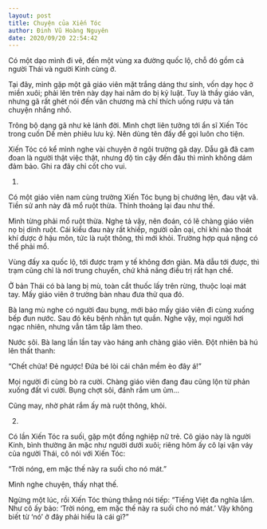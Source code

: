 ```yaml
---
layout: post
title: Chuyện của Xiến Tóc
author: Đinh Vũ Hoàng Nguyên
date: 2020/09/20 22:54:42
---
```


Có một dạo mình đi vẽ, đến một vùng xa đường quốc lộ, chỗ đó gồm cả người Thái và người Kinh cùng ở.

Tại đây, mình gặp một gã giáo viên mặt trắng dáng thư sinh, vốn dạy học ở miền xuôi; phải lên trên này dạy hai năm do bị kỷ luật. Tuy là thầy giáo văn, nhưng gã rất ghét nói đến văn chương mà chỉ thích uống rượu và tán chuyện nhắng nhố.

Trông bộ dạng gã như kẻ lánh đời. Mình chợt liên tưởng tới ẩn sĩ Xiến Tóc trong cuốn Dế mèn phiêu lưu ký. Nên dùng tên đấy để gọi luôn cho tiện.

Xiến Tóc có kể mình nghe vài chuyện ở ngôi trường gã dạy. Dẫu gã đã cam đoan là người thật việc thật, nhưng độ tin cậy đến đâu thì mình không dám đảm bảo. Ghi ra đây chỉ cốt cho vui.

1.

Có một giáo viên nam cùng trường Xiến Tóc bụng bị chướng lên, đau vật vã. Tiền sử anh này đã mổ ruột thừa. Thỉnh thoảng lại đau như thế.

Mình từng phải mổ ruột thừa. Nghe tả vậy, nên đoán, có lẽ chàng giáo viên nọ bị dính ruột. Cái kiểu đau này rất khiếp, người oằn oại, chỉ khi nào thoát khí được ở hậu môn, tức là ruột thông, thì mới khỏi. Trường hợp quá nặng có thể phải mổ.

Vùng đấy xa quốc lộ, tới được trạm y tế không đơn giản. Mà dẫu tới được, thì trạm cũng chỉ là nơi trung chuyển, chứ khả năng điều trị rất hạn chế.

Ở bản Thái có bà lang bị mù, toàn cắt thuốc lấy trên rừng, thuộc loại mát tay. Mấy giáo viên ở trường bàn nhau đưa thử qua đó.

Bà lang mù nghe có người đau bụng, mới bảo mấy giáo viên đi cùng xuống bếp đun nước. Sau đó kêu bệnh nhân tụt quần. Nghe vậy, mọi người hơi ngạc nhiên, nhưng vẫn tăm tắp làm theo.

Nước sôi. Bà lang lần lần tay vào háng anh chàng giáo viên. Đột nhiên bà hú lên thất thanh:

“Chết chửa! Đẻ ngược! Đứa bé lòi cái chân mềm èo đây á!”

Mọi người đi cùng bò ra cười. Chàng giáo viên đang đau cũng lộn từ phản xuống đất vì cười. Bụng chợt sôi, đánh rắm um ủm...

Cũng may, nhờ phát rắm ấy mà ruột thông, khỏi.

2.

Có lần Xiến Tóc ra suối, gặp một đồng nghiệp nữ trẻ. Cô giáo này là người Kinh, bình thường ăn mặc như người dưới xuôi; riêng hôm ấy cô lại vận váy của người Thái, cô nói với Xiến Tóc:

“Trời nóng, em mặc thế này ra suối cho nó mát.”

Mình nghe chuyện, thấy nhạt thế.

Ngừng một lúc, rồi Xiến Tóc thủng thẳng nói tiếp: “Tiếng Việt đa nghĩa lắm. Như cô ấy bảo: ‘Trời nóng, em mặc thế này ra suối cho nó mát.’ Vậy không biết từ ‘nó’ ở đây phải hiểu là cái gì?”

